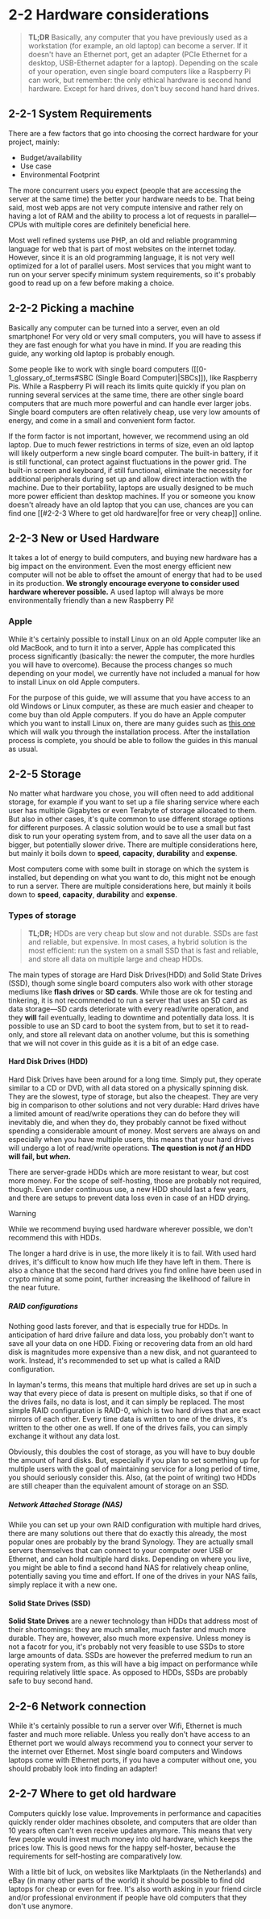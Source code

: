 # 2-2 Hardware considerations

> **TL;DR**
> Basically, any computer that you have previously used as a workstation (for example, an old laptop) can become a server. If it doesn't have an Ethernet port, get an adapter (PCIe Ethernet for a desktop, USB-Ethernet adapter for a laptop). Depending on the scale of your operation, even single board computers like a Raspberry Pi can work, but remember: the only ethical hardware is second hand hardware. Except for hard drives, don't buy second hand hard drives.

## 2-2-1 System Requirements

There are a few factors that go into choosing the correct hardware for your project, mainly:

- Budget/availability
- Use case
- Environmental Footprint

The more concurrent users you expect (people that are accessing the server at the same time) the better your hardware needs to be. That being said, most web apps are not very compute intensive and rather rely on having a lot of RAM and the ability to process a lot of requests in parallel—CPUs with multiple cores are definitely beneficial here.

Most well refined systems use PHP, an old and reliable programming language for web that is part of most websites on the internet today. However, since it is an old programming language, it is not very well optimized for a lot of parallel users. Most services that you might want to run on your server specify minimum system requirements, so it's probably good to read up on a few before making a choice.

## 2-2-2 Picking a machine

Basically any computer can be turned into a server, even an old smartphone! For very old or very small computers, you will have to assess if they are fast enough for what you have in mind. If you are reading this guide, any working old laptop is probably enough.

Some people like to work with single board computers ([[0-1_glossary_of_terms#SBC (Single Board Computer)|SBCs]]), like Raspberry Pis. While a Raspberry Pi will reach its limits quite quickly if you plan on running several services at the same time, there are other single board computers that are much more powerful and can handle ever larger jobs. Single board computers are often relatively cheap, use very low amounts of energy, and come in a small and convenient form factor.

If the form factor is not important, however, we recommend using an old laptop. Due to much fewer restrictions in terms of size, even an old laptop will likely outperform a new single board computer. The built-in battery, if it is still functional, can protect against fluctuations in the power grid. The built-in screen and keyboard, if still functional, eliminate the necessity for additional peripherals during set up and allow direct interaction with the machine. Due to their portability, laptops are usually designed to be much more power efficient than desktop machines. If you or someone you know doesn't already have an old laptop that you can use, chances are you can find one [[#2-2-3 Where to get old hardware|for free or very cheap]] online.

## 2-2-3 New or Used Hardware

It takes a lot of energy to build computers, and buying new hardware has a big impact on the environment. Even the most energy efficient new computer will not be able to offset the amount of energy that had to be used in its production. **We strongly encourage everyone to consider used hardware wherever possible.** A used laptop will always be more environmentally friendly than a new Raspberry Pi!

### Apple

While it's certainly possible to install Linux on an old Apple computer like an old MacBook, and to turn it into a server, Apple has complicated this process significantly (basically: the newer the computer, the more hurdles you will have to overcome). Because the process changes so much depending on your model, we currently have not included a manual for how to install Linux on old Apple computers. 

For the purpose of this guide, we will assume that you have access to an old Windows or Linux computer, as these are much easier and cheaper to come buy than old Apple computers. If you do have an Apple computer which you want to install Linux on, there are many guides such as [this one](https://linuxnewbieguide.org/how-to-install-linux-on-a-macintosh-computer/) which will walk you through the installation process. After the installation process is complete, you should be able to follow the guides in this manual as usual.

## 2-2-5 Storage

No matter what hardware you chose, you will often need to add additional storage, for example if you want to set up a file sharing service where each user has multiple Gigabytes or even Terabyte of storage allocated to them. But also in other cases, it's quite common to use different storage options for different purposes. A classic solution would be to use a small but fast disk to run your operating system from, and to save all the user data on a bigger, but potentially slower drive. There are multiple considerations here, but mainly it boils down to **speed**, **capacity**, **durability** and **expense**.

Most computers come with some built in storage on which the system is installed, but depending on what you want to do, this might not be enough to run a server. There are multiple considerations here, but mainly it boils down to **speed**, **capacity**, **durability** and **expense**.

### Types of storage

>**TL;DR;**
>HDDs are very cheap but slow and not durable. SSDs are fast and reliable, but expensive. In most cases, a hybrid solution is the most efficient: run the system on a small SSD that is fast and reliable, and store all data on multiple large and cheap HDDs.

The main types of storage are Hard Disk Drives(HDD) and Solid State Drives (SSD), though some single board computers also work with other storage mediums like **flash drives** or **SD cards**. While those are ok for testing and tinkering, it is not recommended to run a server that uses an SD card as data storage—SD cards deteriorate with every read/write operation, and they **will** fail eventually, leading to downtime and potentially data loss. It is possible to use an SD card to boot the system from, but to set it to read-only, and store all relevant data on another volume, but this is something that we will not cover in this guide as it is a bit of an edge case.

#### Hard Disk Drives (HDD)

Hard Disk Drives have been around for a long time. Simply put, they operate similar to a CD or DVD, with all data stored on a physically spinning disk. They are the slowest, type of storage, but also the cheapest. They are very big in comparison to other solutions and not very durable: Hard drives have a limited amount of read/write operations they can do before they will inevitably die, and when they do, they probably cannot be fixed without spending a considerable amount of money. Most servers are always on and especially when you have multiple users, this means that your hard drives will undergo a lot of read/write operations. **The question is not *if* an HDD will fail, but *when*.** 

There are server-grade HDDs which are more resistant to wear, but cost more money. For the scope of self-hosting, those are probably not required, though. Even under continuous use, a new HDD should last a few years, and there are setups to prevent data loss even in case of an HDD drying.

> [!WARNING]
> While we recommend buying used hardware wherever possible, we don't recommend this with HDDs. 
> 
> The longer a hard drive is in use, the more likely it is to fail. With used hard drives, it's difficult to know how much life they have left in them. There is also a chance that the second hard drives you find online have been used in crypto mining at some point, further increasing the likelihood of failure in the near future.

##### RAID configurations

Nothing good lasts forever, and that is especially true for HDDs. In anticipation of hard drive failure and data loss, you probably don't want to save all your data on one HDD. Fixing or recovering data from an old hard disk is magnitudes more expensive than a new disk, and not guaranteed to work. Instead, it's recommended to set up what is called a RAID configuration.

In layman's terms, this means that multiple hard drives are set up in such a way that every piece of data is present on multiple disks, so that if one of the drives fails, no data is lost, and it can simply be replaced. The most simple RAID configuration is RAID-0, which is two hard drives that are exact mirrors of each other. Every time data is written to one of the drives, it's written to the other one as well. If one of the drives fails, you can simply exchange it without any data lost.

Obviously, this doubles the cost of storage, as you will have to buy double the amount of hard disks. But, especially if you plan to set something up for multiple users with the goal of maintaining service for a long period of time, you should seriously consider this. Also, (at the point of writing) two HDDs are still cheaper than the equivalent amount of storage on an SSD.

##### Network Attached Storage (NAS)

While you can set up your own RAID configuration with multiple hard drives, there are many solutions out there that do exactly this already, the most popular ones are probably by the brand Synology. They are actually small servers themselves that can connect to your computer over USB or Ethernet, and can hold multiple hard disks. Depending on where you live, you might be able to find a second hand NAS for relatively cheap online, potentially saving you time and effort. If one of the drives in your NAS fails, simply replace it with a new one.

#### Solid State Drives (SSD)

**Solid State Drives** are a newer technology than HDDs that address most of their shortcomings: they are much smaller, much faster and much more durable. They are, however, also much more expensive. Unless money is not a facotr for you, it's probably not very feasible to use SSDs to store large amounts of data. SSDs are however the preferred medium to run an operating system from, as this will have a big impact on performance while requiring relatively little space. As opposed to HDDs, SSDs are probably safe to buy second hand.

## 2-2-6 Network connection

While it's certainly possible to run a server over Wifi, Ethernet is much faster and much more reliable. Unless you really don't have access to an Ethernet port we would always recommend you to connect your server to the internet over Ethernet. Most single board computers and Windows laptops come with Ethernet ports, if you have a computer without one, you should probably look into finding an adapter!

## 2-2-7 Where to get old hardware

Computers quickly lose value. Improvements in performance and capacities quickly render older machines obsolete, and computers that are older than 10 years often can't even receive updates anymore. This means that very few people would invest much money into old hardware, which keeps the prices low. This is good news for the happy self-hoster, because the requirements for self-hosting are comparatively low.

With a little bit of luck, on websites like Marktplaats (in the Netherlands) and eBay (in many other parts of the world) it should be possible to find old laptops for cheap or even for free. It's also worth asking in your friend circle and/or professional environment if people have old computers that they don't use anymore. 
